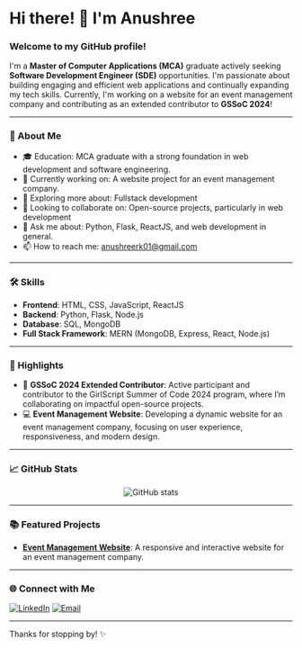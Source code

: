 # Hi there! 👋 I'm Anushree

### Welcome to my GitHub profile!

I'm a **Master of Computer Applications (MCA)** graduate actively seeking **Software Development Engineer (SDE)** opportunities. 
I'm passionate about building engaging and efficient web applications and continually expanding my tech skills. Currently, 
I'm working on a website for an event management company and contributing as an extended contributor to **GSSoC 2024**!

---

### 💼 About Me
- 🎓 Education: MCA graduate with a strong foundation in web development and software engineering.
- 🔭 Currently working on: A website project for an event management company.
- 🌱 Exploring more about: Fullstack development
- 👯 Looking to collaborate on: Open-source projects, particularly in web development
- 💬 Ask me about: Python, Flask, ReactJS, and web development in general.
- 📫 How to reach me: anushreerk01@gmail.com

---

### 🛠️ Skills

- **Frontend**: HTML, CSS, JavaScript, ReactJS
- **Backend**: Python, Flask, Node.js
- **Database**: SQL, MongoDB
- **Full Stack Framework**: MERN (MongoDB, Express, React, Node.js)

---

### 🌟 Highlights

- 🏅 **GSSoC 2024 Extended Contributor**: Active participant and contributor to the GirlScript Summer of Code 2024 program, where I’m collaborating on impactful open-source projects.
- 💻 **Event Management Website**: Developing a dynamic website for an event management company, focusing on user experience, responsiveness, and modern design.

---

### 📈 GitHub Stats

<p align="center">
  <img src="https://github-readme-stats.vercel.app/api?username=Anushree-241&show_icons=true&theme=radical" alt="GitHub stats" />
</p>

---

### 📚 Featured Projects

- **[Event Management Website](https://saptapadicreations.com/)**: A responsive and interactive website for an event management company.

---

### 🌐 Connect with Me

[![LinkedIn](https://img.shields.io/badge/-LinkedIn-0077B5?style=flat&logo=LinkedIn&logoColor=white)](https://www.linkedin.com/in/anushree-r-25104920a/)
[![Email](https://img.shields.io/badge/Email-D14836?style=flat&logo=gmail&logoColor=white)](mailto:anushreerk01@gmail.com)

---

Thanks for stopping by! ✨
